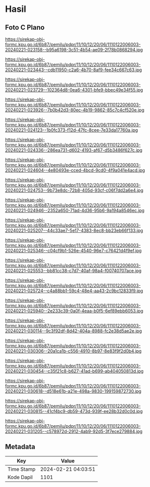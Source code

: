 # Hasil

## Foto C Plano

https://sirekap-obj-formc.kpu.go.id/6b87/pemilu/pdpr/11/10/12/20/06/1110122006003-20240221-023158--b95a6198-3c51-4b54-ae09-2f78b0868294.jpg

https://sirekap-obj-formc.kpu.go.id/6b87/pemilu/pdpr/11/10/12/20/06/1110122006003-20240221-023443--cdb11950-c2a6-4b70-8af9-fee34c667c63.jpg

https://sirekap-obj-formc.kpu.go.id/6b87/pemilu/pdpr/11/10/12/20/06/1110122006003-20240221-023729--102364d8-0ea6-4301-bfe9-bbec49e34f55.jpg

https://sirekap-obj-formc.kpu.go.id/6b87/pemilu/pdpr/11/10/12/20/06/1110122006003-20240221-023926--7b0b42d3-80ec-4b19-9862-85c7c4cf520e.jpg

https://sirekap-obj-formc.kpu.go.id/6b87/pemilu/pdpr/11/10/12/20/06/1110122006003-20240221-024123--1b0fc373-f12d-47fc-8cee-7e33da17760a.jpg

https://sirekap-obj-formc.kpu.go.id/6b87/pemilu/pdpr/11/10/12/20/06/1110122006003-20240221-024336--286ea731-d602-4193-af67-d5b3486f627c.jpg

https://sirekap-obj-formc.kpu.go.id/6b87/pemilu/pdpr/11/10/12/20/06/1110122006003-20240221-024604--4e80493e-cced-4bcd-9cd0-4f9a041e4acd.jpg

https://sirekap-obj-formc.kpu.go.id/6b87/pemilu/pdpr/11/10/12/20/06/1110122006003-20240221-024753--9b73e8dc-72b8-405d-93cf-c06f7dd2a6e4.jpg

https://sirekap-obj-formc.kpu.go.id/6b87/pemilu/pdpr/11/10/12/20/06/1110122006003-20240221-024946--2352a650-71ad-4d36-95b6-9a194a8546ec.jpg

https://sirekap-obj-formc.kpu.go.id/6b87/pemilu/pdpr/11/10/12/20/06/1110122006003-20240221-025207--44c33ae7-5e17-4383-8ec8-bb23eb66f133.jpg

https://sirekap-obj-formc.kpu.go.id/6b87/pemilu/pdpr/11/10/12/20/06/1110122006003-20240221-025346--c04cf9b1-526e-4540-96e7-c76421d4f9ef.jpg

https://sirekap-obj-formc.kpu.go.id/6b87/pemilu/pdpr/11/10/12/20/06/1110122006003-20240221-025553--bb81cc38-c7d7-40af-98a4-f00740707ace.jpg

https://sirekap-obj-formc.kpu.go.id/6b87/pemilu/pdpr/11/10/12/20/06/1110122006003-20240221-025724--c4a88bb1-59c4-48e4-aa43-2c9bc12833f9.jpg

https://sirekap-obj-formc.kpu.go.id/6b87/pemilu/pdpr/11/10/12/20/06/1110122006003-20240221-025940--2e233c39-0a0f-4eaa-b0f5-6ef89ebb6053.jpg

https://sirekap-obj-formc.kpu.go.id/6b87/pemilu/pdpr/11/10/12/20/06/1110122006003-20240221-030114--9c3f92df-8d42-404a-8988-fc2e38d5ae2e.jpg

https://sirekap-obj-formc.kpu.go.id/6b87/pemilu/pdpr/11/10/12/20/06/1110122006003-20240221-030306--20a1ca1b-c556-4910-8b97-8e83f9f2d0b4.jpg

https://sirekap-obj-formc.kpu.go.id/6b87/pemilu/pdpr/11/10/12/20/06/1110122006003-20240221-030454--c35f21c8-b627-41ad-b699-ab404050813d.jpg

https://sirekap-obj-formc.kpu.go.id/6b87/pemilu/pdpr/11/10/12/20/06/1110122006003-20240221-030618--d518e61b-a21e-498a-9830-199159872730.jpg

https://sirekap-obj-formc.kpu.go.id/6b87/pemilu/pdpr/11/10/12/20/06/1110122006003-20240221-030815--41cf4bc9-db59-473d-939f-ee28b32d0c0d.jpg

https://sirekap-obj-formc.kpu.go.id/6b87/pemilu/pdpr/11/10/12/20/06/1110122006003-20240221-031205--c578972d-2912-4ab9-92d5-3f7ece279884.jpg


## Metadata

| Key        | Value               |
| ---------- | ------------------- |
| Time Stamp | 2024-02-21 04:03:51 |
| Kode Dapil | 1101                |



